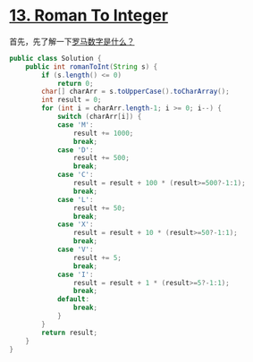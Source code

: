# <a href="https://leetcode.com/problems/roman-to-integer/">13. Roman To Integer</a>

首先，先了解一下<a href="https://zh.wikipedia.org/wiki/%E7%BD%97%E9%A9%AC%E6%95%B0%E5%AD%97">罗马数字是什么？</a>
```java
public class Solution {
    public int romanToInt(String s) {
        if (s.length() <= 0)
			return 0;
		char[] charArr = s.toUpperCase().toCharArray();
		int result = 0;
		for (int i = charArr.length-1; i >= 0; i--) {
			switch (charArr[i]) {
			case 'M':
				result += 1000;
				break;
			case 'D':
				result += 500;
				break;
			case 'C':
				result = result + 100 * (result>=500?-1:1);
				break;
			case 'L':
				result += 50;
				break;
			case 'X':
				result = result + 10 * (result>=50?-1:1);
				break;
			case 'V':
				result += 5;
				break;
			case 'I':
				result = result + 1 * (result>=5?-1:1);
				break;
			default:
				break;
			}
		}
		return result;
    }
}
```